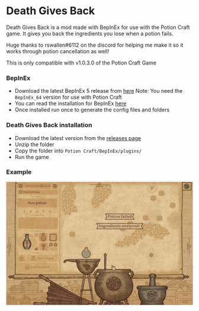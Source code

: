 # Death Gives Back
Death Gives Back is a mod made with BepInEx for use with the Potion Craft game. It gives you back the ingredients you lose when a potion fails.

Huge thanks to rswallen#6112 on the discord for helping me make it so it works through potion cancellation as well!

This is only compatible with v1.0.3.0 of the Potion Craft Game

### BepInEx
- Download the latest BepInEx 5 release from [here](https://github.com/BepInEx/BepInEx/releases)
Note: You need the `BepInEx_64` version for use with Potion Craft
- You can read the installation for BepInEx [here](https://docs.bepinex.dev/articles/user_guide/installation/index.html)
- Once installed run once to generate the config files and folders

### Death Gives Back installation
- Download the latest version from the [releases page](https://github.com/MattDeDuck/DeathGivesBack/releases)
- Unzip the folder
- Copy the folder into `Potion Craft/BepInEx/plugins/`
- Run the game

### Example

![Ingredients retrieved!](https://github.com/MattDeDuck/DeathGivesBack/blob/master/example.png)